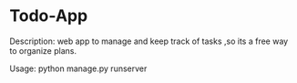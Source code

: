 # Todo-App

Description:
web app to manage and keep track of tasks ,so its a free way to organize plans.

Usage:
python manage.py runserver
